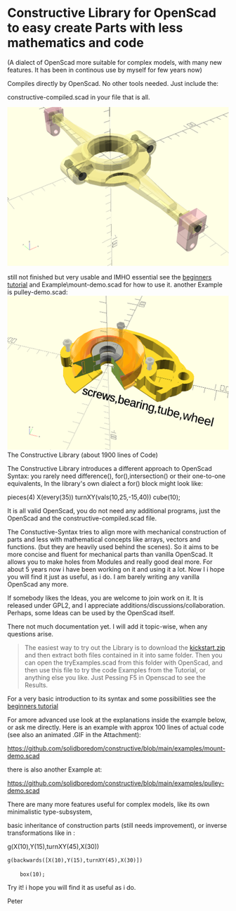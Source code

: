 # Constructive Library for OpenScad to easy create Parts with less mathematics and code 

(A dialect of OpenScad more suitable for complex models, with many new features. It has been in continous use by myself for few years now)

Compiles directly by OpenScad. No other tools needed. Just include the: 

constructive-compiled.scad in your file that is all.

![screeen](./img/mount.gif)

still not finished but very usable and IMHO essential
see the  [beginners tutorial](./tutorials/basic-tutorial.md)
 and Example\mount-demo.scad for how to use it.
another Example is pulley-demo.scad:
![screeen](./img/pulley.gif)
The Constructive Library (about 1900 lines of Code) 

The Constructive Library introduces a different approach to OpenScad Syntax: you rarely need difference(), for(),intersection() or their one-to-one equivalents, In the library's own dialect a for() block might look like:

pieces(4)  X(every(35)) turnXY(vals(10,25,-15,40))  cube(10);

It is all valid OpenScad, you do not need any additional programs, just the OpenScad and the constructive-compiled.scad file.

The Constuctive-Syntax tries to align more with mechanical construction of parts and less with mathematical concepts like arrays, vectors and functions. (but they are heavily used behind the scenes). So it aims to be more concise and fluent for mechanical parts than vanilla OpenScad. It allows you to make holes from Modules and really good deal more.
For about 5 years now i have been working on it and using it a lot. Now I i hope you will find it just as useful, as i do. I am barely writing any vanilla OpenScad any more.

If somebody likes the Ideas, you are welcome to join work on it. It is released under GPL2, and I appreciate additions/discussions/collaboration. Perhaps, some Ideas can be used by the OpenScad itself.

There not much documentation yet. I will add it topic-wise, when any questions arise.

> The easiest way to try out the Library is to download the [kickstart.zip](https://github.com/solidboredom/constructive/blob/main/kickstart.zip)
> and then extract both files contained in it into same folder. Then you can open the tryExamples.scad from this folder with OpenScad, and then use this file to try the code Examples from the Tutorial, or anything else you like. Just Pessing F5 in Openscad to see the Results. 

For a very basic introduction to its syntax and some possibilities
see the [beginners tutorial](./tutorials/basic-tutorial.md)

For amore advanced use look at the explanations inside the example below, or ask me directly. Here is an example with approx 100 lines of actual code  (see also an animated .GIF in the Attachment):

https://github.com/solidboredom/constructive/blob/main/examples/mount-demo.scad

there is also another Example at:

https://github.com/solidboredom/constructive/blob/main/examples/pulley-demo.scad

There are many more features useful for complex models, like its own minimalistic type-subsystem,

basic inheritance of construction parts (still needs improvement), or inverse transformations like in :

g(X(10),Y(15),turnXY(45),X(30))

    g(backwards([X(10),Y(15),turnXY(45),X(30)])
    
        box(10);

Try it! i hope you will find it as useful as i do.

Peter
